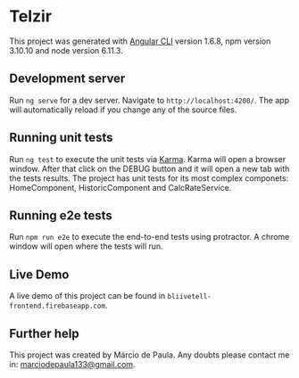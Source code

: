 # Telzir

This project was generated with [Angular CLI](https://github.com/angular/angular-cli) version 1.6.8, npm version 3.10.10 and node version 6.11.3.

## Development server

Run `ng serve` for a dev server. Navigate to `http://localhost:4200/`. The app will automatically reload if you change any of the source files.

## Running unit tests

Run `ng test` to execute the unit tests via [Karma](https://karma-runner.github.io). Karma will open a browser window. After that click on the DEBUG button and it will open a new tab with the tests results. The project has unit tests for its most complex componets: HomeComponent, HistoricComponent and CalcRateService.

## Running e2e tests

Run `npm run e2e` to execute the end-to-end tests using protractor. A chrome window will open where the tests will run.

## Live Demo

A live demo of this project can be found in `bliivetell-frontend.firebaseapp.com`.

## Further help

This project was created by Márcio de Paula. Any doubts please contact me in: marciodepaula133@gmail.com.
